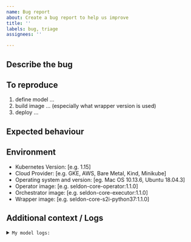 ```yaml
---
name: Bug report
about: Create a bug report to help us improve
title: ''
labels: bug, triage
assignees: ''

---
```


<!-- Hi! Welcome to Seldon Core GitGub issue tracker!

To help us address your issue better, please, provide us as much of the information requested below as possible. Thanks! -->


## Describe the bug
<!-- A clear and concise description of what the bug is. -->


## To reproduce
<!-- Steps required to reproduce the issue.

Ideally, if we can reproduce the problem fully using a minimal model and `kind` k8s cluster
it will be easier for us to quickly and accurately  address the issue. -->

1. define model ...
2. build image ...  (especially what wrapper version is used)
3. deploy ...


## Expected behaviour
<!-- A clear and concise description of what you expected to happen. -->


## Environment
<!-- Description of environment -->

- Kubernetes Version: [e.g. 1.15]
- Cloud Provider: [e.g. GKE, AWS, Bare Metal, Kind, Minikube]
- Operating system and version: [eg. Mac OS 10.13.6, Ubuntu 18.04.3]
- Operator image: [e.g. seldon-core-operator:1.1.0]
- Orchestrator image:  [e.g. seldon-core-executor:1.1.0]
- Wrapper image: [e.g. seldon-core-s2i-python37:1.1.0]


<!-- Following commands can help you find required information
```
kubectl version
helm list -n seldon-system
kubectl get -n seldon-system deployments.apps seldon-controller-manager -o yaml  | grep seldonio
```
-->


## Additional context / Logs
<!-- Any additional information that you can provide us, especially logs of containers -->

<details><summary><code>My model logs:</code></summary><p>
<!-- Paste output of  'kubectl logs -n seldon ...'  in between the ticks below -->

```

```
</p></details>
